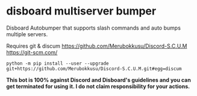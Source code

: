 # disboard multiserver bumper
Disboard Autobumper that supports slash commands and auto bumps multiple servers.

Requires git & discum
https://github.com/Merubokkusu/Discord-S.C.U.M
https://git-scm.com/

``python -m pip install --user --upgrade git+https://github.com/Merubokkusu/Discord-S.C.U.M.git#egg=discum``


**This bot is 100% against Discord and Disboard's guidelines and you can get terminated for using it. I do not claim responsibility for your actions.**
